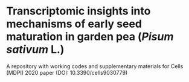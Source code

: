 # Transcriptomic insights into mechanisms of early seed maturation in garden pea (*Pisum sativum* L.)
A repository with working codes and supplementary materials for Cells (MDPI) 2020 paper (DOI: 10.3390/cells9030779)
